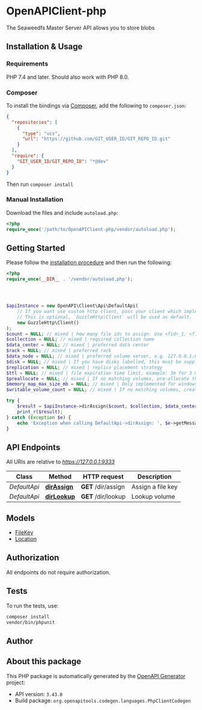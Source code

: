 # OpenAPIClient-php

The Seaweedfs Master Server API allows you to store blobs


## Installation & Usage

### Requirements

PHP 7.4 and later.
Should also work with PHP 8.0.

### Composer

To install the bindings via [Composer](https://getcomposer.org/), add the following to `composer.json`:

```json
{
  "repositories": [
    {
      "type": "vcs",
      "url": "https://github.com/GIT_USER_ID/GIT_REPO_ID.git"
    }
  ],
  "require": {
    "GIT_USER_ID/GIT_REPO_ID": "*@dev"
  }
}
```

Then run `composer install`

### Manual Installation

Download the files and include `autoload.php`:

```php
<?php
require_once('/path/to/OpenAPIClient-php/vendor/autoload.php');
```

## Getting Started

Please follow the [installation procedure](#installation--usage) and then run the following:

```php
<?php
require_once(__DIR__ . '/vendor/autoload.php');




$apiInstance = new OpenAPI\Client\Api\DefaultApi(
    // If you want use custom http client, pass your client which implements `GuzzleHttp\ClientInterface`.
    // This is optional, `GuzzleHttp\Client` will be used as default.
    new GuzzleHttp\Client()
);
$count = NULL; // mixed | how many file ids to assign. Use <fid>_1, <fid>_2 for the assigned additional file ids. e.g. 3,01637037d6_1, 3,01637037d6_2
$collection = NULL; // mixed | required collection name
$data_center = NULL; // mixed | preferred data center
$rack = NULL; // mixed | preferred rack
$data_node = NULL; // mixed | preferred volume server, e.g. 127.0.0.1:8080
$disk = NULL; // mixed | If you have disks labelled, this must be supplied to specify the disk type to allocate on.
$replication = NULL; // mixed | replica placement strategy
$ttl = NULL; // mixed | file expiration time limit, example: 3m for 3 minutes. units: m-minute, h-hour, d-day, w-week, M-month, y-year
$preallocate = NULL; // mixed | If no matching volumes, pre-allocate this number of bytes on disk for new volumes.
$memory_map_max_size_mb = NULL; // mixed | Only implemented for windows. Use memory mapped files with specified size for new volumes.
$writable_volume_count = NULL; // mixed | If no matching volumes, create specified number of new volumes.

try {
    $result = $apiInstance->dirAssign($count, $collection, $data_center, $rack, $data_node, $disk, $replication, $ttl, $preallocate, $memory_map_max_size_mb, $writable_volume_count);
    print_r($result);
} catch (Exception $e) {
    echo 'Exception when calling DefaultApi->dirAssign: ', $e->getMessage(), PHP_EOL;
}

```

## API Endpoints

All URIs are relative to *https://127.0.0.1:9333*

Class | Method | HTTP request | Description
------------ | ------------- | ------------- | -------------
*DefaultApi* | [**dirAssign**](docs/Api/DefaultApi.md#dirassign) | **GET** /dir/assign | Assign a file key
*DefaultApi* | [**dirLookup**](docs/Api/DefaultApi.md#dirlookup) | **GET** /dir/lookup | Lookup volume

## Models

- [FileKey](docs/Model/FileKey.md)
- [Location](docs/Model/Location.md)

## Authorization
All endpoints do not require authorization.
## Tests

To run the tests, use:

```bash
composer install
vendor/bin/phpunit
```

## Author



## About this package

This PHP package is automatically generated by the [OpenAPI Generator](https://openapi-generator.tech) project:

- API version: `3.43.0`
- Build package: `org.openapitools.codegen.languages.PhpClientCodegen`
